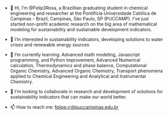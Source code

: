 - 👋 Hi, I’m @Felip3Rosa, a Brazillian graduating student in chemical engineering and researcher at the Pontifícia Universidade Católica de Campinas - Brazil, Campinas, São Paulo, SP (PUCCAMP).
I've just started non-profit academic research on the big area of mathematical modeling for sustainability and sustainable development indicators.

- 👀 I’m interested in sustainability indicators, developing solutions to water crises and renewable energy sources 
- 🌱 I’m currently learning: Advanced math modeling, Javascript programming, and Python improvement, Advanced Numerical calculation, 
Thermodynamics and phase balance, Computational Organic Chemistry, Advanced Organic Chemistry, Transport phenomena applied to Chemical Engineering and
Analytical and Instrumental Chemistry.

- 💞️ I'm looking to collaborate in research and development of solutions for sustainability indicators that can make our world better.

- 📫 How to reach me: felipe.rr@puccampinas.edu.br

<!---
Felip3Rosa/Felip3Rosa is a ✨ special ✨ repository because its `README.md` (this file) appears on your GitHub profile.
You can click the Preview link to take a look at your changes.
--->
